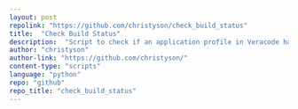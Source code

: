 ```yaml
---
layout: post
repolink: "https://github.com/christyson/check_build_status"
title:  "Check Build Status"
description:  "Script to check if an application profile in Veracode has a build running currently."
author: "christyson"
author-link: "https://github.com/christyson/"
content-type: "scripts"
language: "python"
repo: "github"
repo_title: "check_build_status"
---
```

